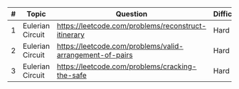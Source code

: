 | # | Topic            | Question                                                 | Difficulty |
|---|------------------|----------------------------------------------------------|------------|
| 1 | Eulerian Circuit | https://leetcode.com/problems/reconstruct-itinerary      | Hard       |
| 2 | Eulerian Circuit | https://leetcode.com/problems/valid-arrangement-of-pairs | Hard       |
| 3 | Eulerian Circuit | https://leetcode.com/problems/cracking-the-safe          | Hard       |
